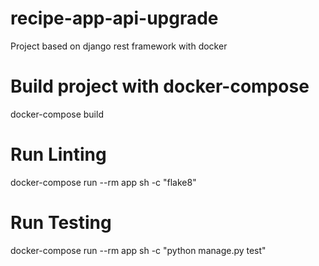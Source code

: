 # recipe-app-api-upgrade

Project based on django rest framework with docker

# Build project with docker-compose

docker-compose build

# Run Linting

docker-compose run --rm app sh -c "flake8"

# Run Testing

docker-compose run --rm app sh -c "python manage.py test"
